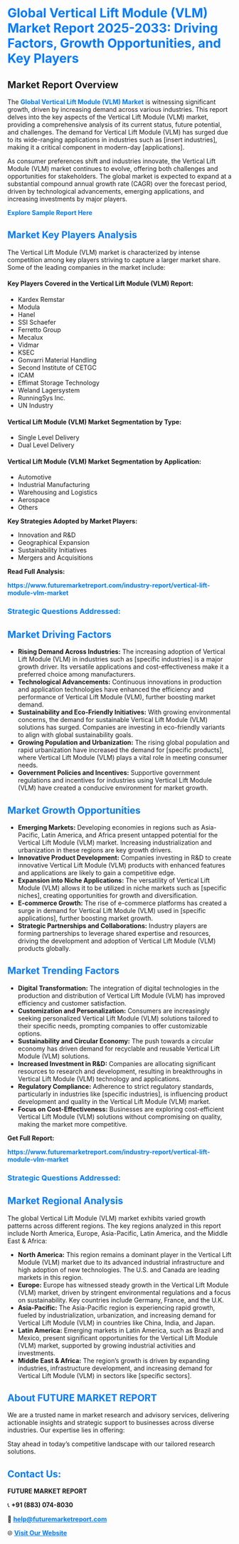 <h1 style="color: #007BFF;">Global Vertical Lift Module (VLM) Market Report 2025-2033: Driving Factors, Growth Opportunities, and Key Players</h1>

<section id="overview">
<h2>Market Report Overview</h2>
<p>The <a href="https://www.futuremarketreport.com/industry-report/vertical-lift-module-vlm-market" style="color: #007BFF; text-decoration: none;"><strong>Global Vertical Lift Module (VLM) Market</strong></a> is witnessing significant growth, driven by increasing demand across various industries. This report delves into the key aspects of the Vertical Lift Module (VLM) market, providing a comprehensive analysis of its current status, future potential, and challenges. The demand for Vertical Lift Module (VLM) has surged due to its wide-ranging applications in industries such as [insert industries], making it a critical component in modern-day [applications].</p>
<p>As consumer preferences shift and industries innovate, the Vertical Lift Module (VLM) market continues to evolve, offering both challenges and opportunities for stakeholders. The global market is expected to expand at a substantial compound annual growth rate (CAGR) over the forecast period, driven by technological advancements, emerging applications, and increasing investments by major players.</p>
</section>

<section id="overview">
<p><a href="https://www.futuremarketreport.com/request-sample/reportId=27096" style="color: #007BFF; text-decoration: none;"><strong>Explore Sample Report Here</strong></a></p>
</section>

<section id="key-players">
<h2 style="color: #007BFF;">Market Key Players Analysis</h2>
<p>The Vertical Lift Module (VLM) market is characterized by intense competition among key players striving to capture a larger market share. Some of the leading companies in the market include:</p>
<h4>Key Players Covered in the Vertical Lift Module (VLM) Report:</h4>
<ul><li>Kardex Remstar</li><li>Modula</li><li>Hanel</li><li>SSI Schaefer</li><li>Ferretto Group</li><li>Mecalux</li><li>Vidmar</li><li>KSEC</li><li>Gonvarri Material Handling</li><li>Second Institute of CETGC</li><li>ICAM</li><li>Effimat Storage Technology</li><li>Weland Lagersystem</li><li>RunningSys Inc.</li><li>UN Industry</li></ul>
<h4>Vertical Lift Module (VLM) Market Segmentation by Type:</h4>
<ul><li>Single Level Delivery</li><li>Dual Level Delivery</li></ul>

<h4>Vertical Lift Module (VLM) Market Segmentation by Application:</h4>
<ul><li>Automotive</li><li>Industrial Manufacturing</li><li>Warehousing and Logistics</li><li>Aerospace</li><li>Others</li></ul>
<p><strong>Key Strategies Adopted by Market Players:</strong></p>
<ul>
<li>Innovation and R&D</li>
<li>Geographical Expansion</li>
<li>Sustainability Initiatives</li>
<li>Mergers and Acquisitions</li>
</ul>
</section>

<section>
<p><strong>Read Full Analysis: </strong></p><a href="https://www.futuremarketreport.com/industry-report/vertical-lift-module-vlm-market" style="color: #007BFF; text-decoration: none;"><strong>https://www.futuremarketreport.com/industry-report/vertical-lift-module-vlm-market</strong></a>
<h3 style="color: #007BFF;">Strategic Questions Addressed:</h3>
</section>

<section id="driving-factors">
<h2 style="color: #007BFF;">Market Driving Factors</h2>
<ul>
<li><strong>Rising Demand Across Industries:</strong> The increasing adoption of Vertical Lift Module (VLM) in industries such as [specific industries] is a major growth driver. Its versatile applications and cost-effectiveness make it a preferred choice among manufacturers.</li>
<li><strong>Technological Advancements:</strong> Continuous innovations in production and application technologies have enhanced the efficiency and performance of Vertical Lift Module (VLM), further boosting market demand.</li>
<li><strong>Sustainability and Eco-Friendly Initiatives:</strong> With growing environmental concerns, the demand for sustainable Vertical Lift Module (VLM) solutions has surged. Companies are investing in eco-friendly variants to align with global sustainability goals.</li>
<li><strong>Growing Population and Urbanization:</strong> The rising global population and rapid urbanization have increased the demand for [specific products], where Vertical Lift Module (VLM) plays a vital role in meeting consumer needs.</li>
<li><strong>Government Policies and Incentives:</strong> Supportive government regulations and incentives for industries using Vertical Lift Module (VLM) have created a conducive environment for market growth.</li>
</ul>
</section>

<section id="growth-opportunities">
<h2 style="color: #007BFF;">Market Growth Opportunities</h2>
<ul>
<li><strong>Emerging Markets:</strong> Developing economies in regions such as Asia-Pacific, Latin America, and Africa present untapped potential for the Vertical Lift Module (VLM) market. Increasing industrialization and urbanization in these regions are key growth drivers.</li>
<li><strong>Innovative Product Development:</strong> Companies investing in R&D to create innovative Vertical Lift Module (VLM) products with enhanced features and applications are likely to gain a competitive edge.</li>
<li><strong>Expansion into Niche Applications:</strong> The versatility of Vertical Lift Module (VLM) allows it to be utilized in niche markets such as [specific niches], creating opportunities for growth and diversification.</li>
<li><strong>E-commerce Growth:</strong> The rise of e-commerce platforms has created a surge in demand for Vertical Lift Module (VLM) used in [specific applications], further boosting market growth.</li>
<li><strong>Strategic Partnerships and Collaborations:</strong> Industry players are forming partnerships to leverage shared expertise and resources, driving the development and adoption of Vertical Lift Module (VLM) products globally.</li>
</ul>
</section>

<section id="trending-factors">
<h2 style="color: #007BFF;">Market Trending Factors</h2>
<ul>
<li><strong>Digital Transformation:</strong> The integration of digital technologies in the production and distribution of Vertical Lift Module (VLM) has improved efficiency and customer satisfaction.</li>
<li><strong>Customization and Personalization:</strong> Consumers are increasingly seeking personalized Vertical Lift Module (VLM) solutions tailored to their specific needs, prompting companies to offer customizable options.</li>
<li><strong>Sustainability and Circular Economy:</strong> The push towards a circular economy has driven demand for recyclable and reusable Vertical Lift Module (VLM) solutions.</li>
<li><strong>Increased Investment in R&D:</strong> Companies are allocating significant resources to research and development, resulting in breakthroughs in Vertical Lift Module (VLM) technology and applications.</li>
<li><strong>Regulatory Compliance:</strong> Adherence to strict regulatory standards, particularly in industries like [specific industries], is influencing product development and quality in the Vertical Lift Module (VLM) market.</li>
<li><strong>Focus on Cost-Effectiveness:</strong> Businesses are exploring cost-efficient Vertical Lift Module (VLM) solutions without compromising on quality, making the market more competitive.</li>
</ul>
</section>

<section>
<p><strong>Get Full Report: </strong></p><a href="https://www.futuremarketreport.com/industry-report/vertical-lift-module-vlm-market" style="color: #007BFF; text-decoration: none;"><strong>https://www.futuremarketreport.com/industry-report/vertical-lift-module-vlm-market</strong></a>
<h3 style="color: #007BFF;">Strategic Questions Addressed:</h3>
</section>


<section id="regional-analysis">
<h2 style="color: #007BFF;">Market Regional Analysis</h2>
<p>The global Vertical Lift Module (VLM) market exhibits varied growth patterns across different regions. The key regions analyzed in this report include North America, Europe, Asia-Pacific, Latin America, and the Middle East & Africa:</p>
<ul>
<li><strong>North America:</strong> This region remains a dominant player in the Vertical Lift Module (VLM) market due to its advanced industrial infrastructure and high adoption of new technologies. The U.S. and Canada are leading markets in this region.</li>
<li><strong>Europe:</strong> Europe has witnessed steady growth in the Vertical Lift Module (VLM) market, driven by stringent environmental regulations and a focus on sustainability. Key countries include Germany, France, and the U.K.</li>
<li><strong>Asia-Pacific:</strong> The Asia-Pacific region is experiencing rapid growth, fueled by industrialization, urbanization, and increasing demand for Vertical Lift Module (VLM) in countries like China, India, and Japan.</li>
<li><strong>Latin America:</strong> Emerging markets in Latin America, such as Brazil and Mexico, present significant opportunities for the Vertical Lift Module (VLM) market, supported by growing industrial activities and investments.</li>
<li><strong>Middle East & Africa:</strong> The region’s growth is driven by expanding industries, infrastructure development, and increasing demand for Vertical Lift Module (VLM) in sectors like [specific sectors].</li>
</ul>
</section>

<footer>
<h2 style="color: #007BFF;">About FUTURE MARKET REPORT</h2>
<p>We are a trusted name in market research and advisory services, delivering actionable insights and strategic support to businesses across diverse industries. Our expertise lies in offering:</p>

<p>Stay ahead in today’s competitive landscape with our tailored research solutions.</p>

<h2 style="color: #007BFF;">Contact Us:</h2>
<p><strong>FUTURE MARKET REPORT</strong></p>
<p>📞 <strong>+91 (883) 074-8030</strong></p>
<p>📧 <strong><a href="mailto:help@futuremarketreport.com" style="color: #007BFF;">help@futuremarketreport.com</a></strong></p>
<p>🌐 <strong><a href="https://www.futuremarketreport.com/" style="color: #007BFF;">Visit Our Website</a></strong></p>
</footer>